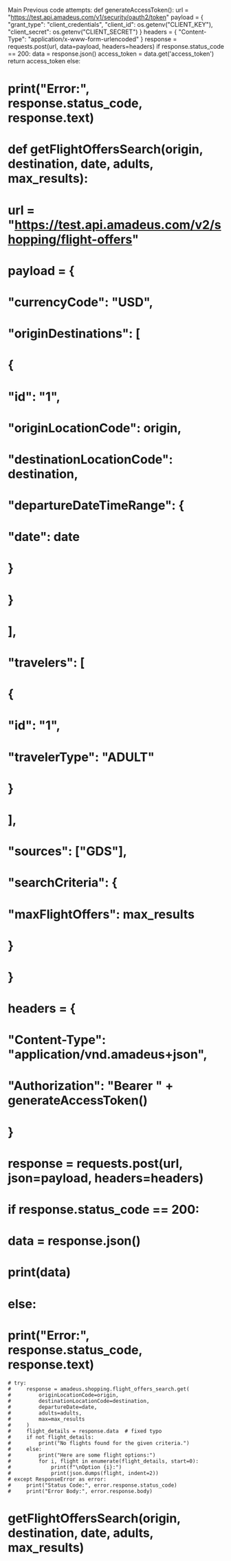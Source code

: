  Main Previous code attempts:
 def generateAccessToken():
    url = "https://test.api.amadeus.com/v1/security/oauth2/token"
     payload = {
         "grant_type": "client_credentials",
         "client_id": os.getenv("CLIENT_KEY"),
         "client_secret": os.getenv("CLIENT_SECRET")
     }
     headers = {
         "Content-Type": "application/x-www-form-urlencoded"
     }
     response = requests.post(url, data=payload, headers=headers)
     if response.status_code == 200:
         data = response.json()
         access_token = data.get('access_token')
         return access_token
     else:
#         print("Error:", response.status_code, response.text)



# def getFlightOffersSearch(origin, destination, date, adults, max_results):
#     url = "https://test.api.amadeus.com/v2/shopping/flight-offers"
#     payload = {
#         "currencyCode": "USD",
#         "originDestinations": [
#             {
#                 "id": "1",
#                 "originLocationCode": origin,
#                 "destinationLocationCode": destination,
#                 "departureDateTimeRange": {
#                     "date": date
#                 }
#             }
#         ],
#         "travelers": [
#             {
#                 "id": "1",
#                 "travelerType": "ADULT"
#             }
#         ],
#         "sources": ["GDS"],
#         "searchCriteria": {
#             "maxFlightOffers": max_results
#         }
#     }
#     headers = {
#         "Content-Type": "application/vnd.amadeus+json",
#         "Authorization": "Bearer " + generateAccessToken()
#     }
#     response = requests.post(url, json=payload, headers=headers)
#     if response.status_code == 200:
#         data = response.json()
#         print(data)
#     else:
#         print("Error:", response.status_code, response.text)

    # try:
    #     response = amadeus.shopping.flight_offers_search.get(
    #         originLocationCode=origin,
    #         destinationLocationCode=destination,
    #         departureDate=date,
    #         adults=adults,
    #         max=max_results
    #     )
    #     flight_details = response.data  # fixed typo
    #     if not flight_details:
    #         print("No flights found for the given criteria.")
    #     else:
    #         print("Here are some flight options:")
    #         for i, flight in enumerate(flight_details, start=0):
    #             print(f"\nOption {i}:")
    #             print(json.dumps(flight, indent=2))
    # except ResponseError as error:
    #     print("Status Code:", error.response.status_code)
    #     print("Error Body:", error.response.body)

# getFlightOffersSearch(origin, destination, date, adults, max_results)